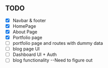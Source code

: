 ## TODO

- [x] Navbar & footer
- [x] HomePage
- [x] About Page
- [x] Portfolio page
- [ ] portfolio page and routes with dummy data
- [ ] blog page UI
- [ ] Dashboard UI + Auth
- [ ] blog functionality --Need to figure out